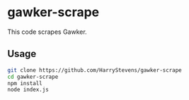 # gawker-scrape

This code scrapes Gawker.

## Usage

```bash
git clone https://github.com/HarryStevens/gawker-scrape
cd gawker-scrape
npm install
node index.js
```